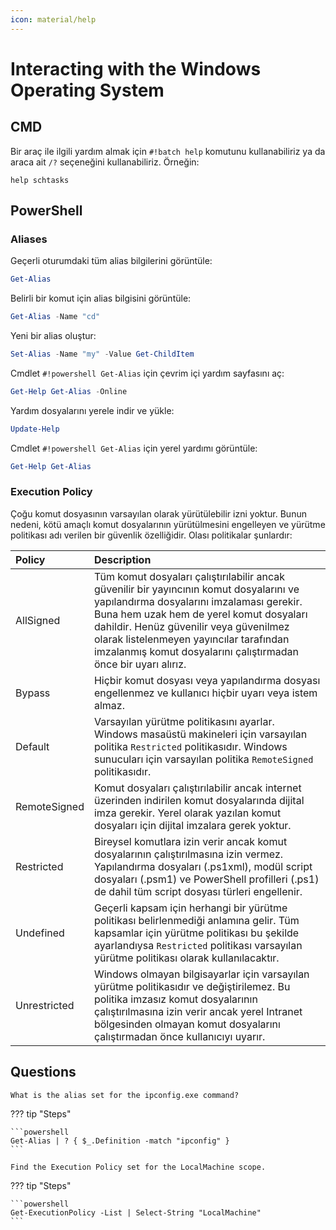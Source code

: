```yaml
---
icon: material/help
---
```


# Interacting with the Windows Operating System

## CMD

Bir araç ile ilgili yardım almak için `#!batch help` komutunu kullanabiliriz ya da araca ait `/?` seçeneğini kullanabiliriz. Örneğin:

```batch
help schtasks
```

## PowerShell

### Aliases

Geçerli oturumdaki tüm alias bilgilerini görüntüle:

```powershell
Get-Alias
```

Belirli bir komut için alias bilgisini görüntüle:

```powershell
Get-Alias -Name "cd"
```

Yeni bir alias oluştur:

```powershell
Set-Alias -Name "my" -Value Get-ChildItem
```

Cmdlet `#!powershell Get-Alias` için çevrim içi yardım sayfasını aç:

```powershell
Get-Help Get-Alias -Online
```

Yardım dosyalarını yerele indir ve yükle:

```powershell
Update-Help
```

Cmdlet `#!powershell Get-Alias` için yerel yardımı görüntüle:

```powershell
Get-Help Get-Alias
```

### Execution Policy

Çoğu komut dosyasının varsayılan olarak yürütülebilir izni yoktur. Bunun nedeni, kötü amaçlı komut dosyalarının yürütülmesini engelleyen ve yürütme politikası adı verilen bir güvenlik özelliğidir. Olası politikalar şunlardır:

| Policy | Description |
|:---|:---|
| AllSigned | Tüm komut dosyaları çalıştırılabilir ancak güvenilir bir yayıncının komut dosyalarını ve yapılandırma dosyalarını imzalaması gerekir. Buna hem uzak hem de yerel komut dosyaları dahildir. Henüz güvenilir veya güvenilmez olarak listelenmeyen yayıncılar tarafından imzalanmış komut dosyalarını çalıştırmadan önce bir uyarı alırız. |
| Bypass | Hiçbir komut dosyası veya yapılandırma dosyası engellenmez ve kullanıcı hiçbir uyarı veya istem almaz. |
| Default | Varsayılan yürütme politikasını ayarlar. Windows masaüstü makineleri için varsayılan politika `Restricted` politikasıdır. Windows sunucuları için varsayılan politika `RemoteSigned` politikasıdır. |
| RemoteSigned | Komut dosyaları çalıştırılabilir ancak internet üzerinden indirilen komut dosyalarında dijital imza gerekir. Yerel olarak yazılan komut dosyaları için dijital imzalara gerek yoktur. |
| Restricted | Bireysel komutlara izin verir ancak komut dosyalarının çalıştırılmasına izin vermez. Yapılandırma dosyaları (.ps1xml), modül script dosyaları (.psm1) ve PowerShell profilleri (.ps1) de dahil tüm script dosyası türleri engellenir. |
| Undefined | Geçerli kapsam için herhangi bir yürütme politikası belirlenmediği anlamına gelir. Tüm kapsamlar için yürütme politikası bu şekilde ayarlandıysa `Restricted` politikası varsayılan yürütme politikası olarak kullanılacaktır. |
| Unrestricted | Windows olmayan bilgisayarlar için varsayılan yürütme politikasıdır ve değiştirilemez. Bu politika imzasız komut dosyalarının çalıştırılmasına izin verir ancak yerel Intranet bölgesinden olmayan komut dosyalarını çalıştırmadan önce kullanıcıyı uyarır. |

## Questions

```text
What is the alias set for the ipconfig.exe command?
```

??? tip "Steps"

    ```powershell
    Get-Alias | ? { $_.Definition -match "ipconfig" }
    ```

```text
Find the Execution Policy set for the LocalMachine scope.
```

??? tip "Steps"

    ```powershell
    Get-ExecutionPolicy -List | Select-String "LocalMachine"
    ```
